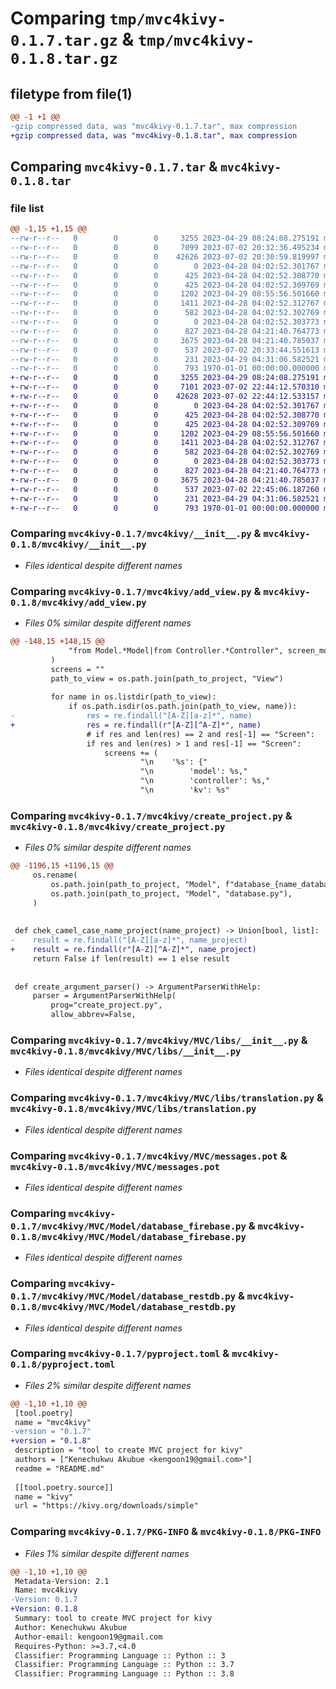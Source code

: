 # Comparing `tmp/mvc4kivy-0.1.7.tar.gz` & `tmp/mvc4kivy-0.1.8.tar.gz`

## filetype from file(1)

```diff
@@ -1 +1 @@
-gzip compressed data, was "mvc4kivy-0.1.7.tar", max compression
+gzip compressed data, was "mvc4kivy-0.1.8.tar", max compression
```

## Comparing `mvc4kivy-0.1.7.tar` & `mvc4kivy-0.1.8.tar`

### file list

```diff
@@ -1,15 +1,15 @@
--rw-r--r--   0        0        0     3255 2023-04-29 08:24:08.275191 mvc4kivy-0.1.7/mvc4kivy/__init__.py
--rw-r--r--   0        0        0     7099 2023-07-02 20:32:36.495234 mvc4kivy-0.1.7/mvc4kivy/add_view.py
--rw-r--r--   0        0        0    42626 2023-07-02 20:30:59.819997 mvc4kivy-0.1.7/mvc4kivy/create_project.py
--rw-r--r--   0        0        0        0 2023-04-28 04:02:52.301767 mvc4kivy-0.1.7/mvc4kivy/MVC/__init__.py
--rw-r--r--   0        0        0      425 2023-04-28 04:02:52.308770 mvc4kivy-0.1.7/mvc4kivy/MVC/data/locales/po/en.po
--rw-r--r--   0        0        0      425 2023-04-28 04:02:52.309769 mvc4kivy-0.1.7/mvc4kivy/MVC/data/locales/po/ru.po
--rw-r--r--   0        0        0     1202 2023-04-29 08:55:56.501660 mvc4kivy-0.1.7/mvc4kivy/MVC/libs/__init__.py
--rw-r--r--   0        0        0     1411 2023-04-28 04:02:52.312767 mvc4kivy-0.1.7/mvc4kivy/MVC/libs/translation.py
--rw-r--r--   0        0        0      582 2023-04-28 04:02:52.302769 mvc4kivy-0.1.7/mvc4kivy/MVC/messages.pot
--rw-r--r--   0        0        0        0 2023-04-28 04:02:52.303773 mvc4kivy-0.1.7/mvc4kivy/MVC/Model/__init__.py
--rw-r--r--   0        0        0      827 2023-04-28 04:21:40.764773 mvc4kivy-0.1.7/mvc4kivy/MVC/Model/database_firebase.py
--rw-r--r--   0        0        0     3675 2023-04-28 04:21:40.785037 mvc4kivy-0.1.7/mvc4kivy/MVC/Model/database_restdb.py
--rw-r--r--   0        0        0      537 2023-07-02 20:33:44.551613 mvc4kivy-0.1.7/pyproject.toml
--rw-r--r--   0        0        0      231 2023-04-29 04:31:06.582521 mvc4kivy-0.1.7/README.md
--rw-r--r--   0        0        0      793 1970-01-01 00:00:00.000000 mvc4kivy-0.1.7/PKG-INFO
+-rw-r--r--   0        0        0     3255 2023-04-29 08:24:08.275191 mvc4kivy-0.1.8/mvc4kivy/__init__.py
+-rw-r--r--   0        0        0     7101 2023-07-02 22:44:12.570310 mvc4kivy-0.1.8/mvc4kivy/add_view.py
+-rw-r--r--   0        0        0    42628 2023-07-02 22:44:12.533157 mvc4kivy-0.1.8/mvc4kivy/create_project.py
+-rw-r--r--   0        0        0        0 2023-04-28 04:02:52.301767 mvc4kivy-0.1.8/mvc4kivy/MVC/__init__.py
+-rw-r--r--   0        0        0      425 2023-04-28 04:02:52.308770 mvc4kivy-0.1.8/mvc4kivy/MVC/data/locales/po/en.po
+-rw-r--r--   0        0        0      425 2023-04-28 04:02:52.309769 mvc4kivy-0.1.8/mvc4kivy/MVC/data/locales/po/ru.po
+-rw-r--r--   0        0        0     1202 2023-04-29 08:55:56.501660 mvc4kivy-0.1.8/mvc4kivy/MVC/libs/__init__.py
+-rw-r--r--   0        0        0     1411 2023-04-28 04:02:52.312767 mvc4kivy-0.1.8/mvc4kivy/MVC/libs/translation.py
+-rw-r--r--   0        0        0      582 2023-04-28 04:02:52.302769 mvc4kivy-0.1.8/mvc4kivy/MVC/messages.pot
+-rw-r--r--   0        0        0        0 2023-04-28 04:02:52.303773 mvc4kivy-0.1.8/mvc4kivy/MVC/Model/__init__.py
+-rw-r--r--   0        0        0      827 2023-04-28 04:21:40.764773 mvc4kivy-0.1.8/mvc4kivy/MVC/Model/database_firebase.py
+-rw-r--r--   0        0        0     3675 2023-04-28 04:21:40.785037 mvc4kivy-0.1.8/mvc4kivy/MVC/Model/database_restdb.py
+-rw-r--r--   0        0        0      537 2023-07-02 22:45:06.187260 mvc4kivy-0.1.8/pyproject.toml
+-rw-r--r--   0        0        0      231 2023-04-29 04:31:06.582521 mvc4kivy-0.1.8/README.md
+-rw-r--r--   0        0        0      793 1970-01-01 00:00:00.000000 mvc4kivy-0.1.8/PKG-INFO
```

### Comparing `mvc4kivy-0.1.7/mvc4kivy/__init__.py` & `mvc4kivy-0.1.8/mvc4kivy/__init__.py`

 * *Files identical despite different names*

### Comparing `mvc4kivy-0.1.7/mvc4kivy/add_view.py` & `mvc4kivy-0.1.8/mvc4kivy/add_view.py`

 * *Files 0% similar despite different names*

```diff
@@ -148,15 +148,15 @@
             "from Model.*Model|from Controller.*Controller", screen_module
         )
         screens = ""
         path_to_view = os.path.join(path_to_project, "View")
 
         for name in os.listdir(path_to_view):
             if os.path.isdir(os.path.join(path_to_view, name)):
-                res = re.findall("[A-Z][a-z]*", name)
+                res = re.findall(r"[A-Z][^A-Z]*", name)
                 # if res and len(res) == 2 and res[-1] == "Screen":
                 if res and len(res) > 1 and res[-1] == "Screen":
                     screens += (
                             "\n    '%s': {"
                             "\n        'model': %s,"
                             "\n        'controller': %s,"
                             "\n        'kv': %s"
```

### Comparing `mvc4kivy-0.1.7/mvc4kivy/create_project.py` & `mvc4kivy-0.1.8/mvc4kivy/create_project.py`

 * *Files 0% similar despite different names*

```diff
@@ -1196,15 +1196,15 @@
     os.rename(
         os.path.join(path_to_project, "Model", f"database_{name_database}.py"),
         os.path.join(path_to_project, "Model", "database.py"),
     )
 
 
 def chek_camel_case_name_project(name_project) -> Union[bool, list]:
-    result = re.findall("[A-Z][a-z]*", name_project)
+    result = re.findall(r"[A-Z][^A-Z]*", name_project)
     return False if len(result) == 1 else result
 
 
 def create_argument_parser() -> ArgumentParserWithHelp:
     parser = ArgumentParserWithHelp(
         prog="create_project.py",
         allow_abbrev=False,
```

### Comparing `mvc4kivy-0.1.7/mvc4kivy/MVC/libs/__init__.py` & `mvc4kivy-0.1.8/mvc4kivy/MVC/libs/__init__.py`

 * *Files identical despite different names*

### Comparing `mvc4kivy-0.1.7/mvc4kivy/MVC/libs/translation.py` & `mvc4kivy-0.1.8/mvc4kivy/MVC/libs/translation.py`

 * *Files identical despite different names*

### Comparing `mvc4kivy-0.1.7/mvc4kivy/MVC/messages.pot` & `mvc4kivy-0.1.8/mvc4kivy/MVC/messages.pot`

 * *Files identical despite different names*

### Comparing `mvc4kivy-0.1.7/mvc4kivy/MVC/Model/database_firebase.py` & `mvc4kivy-0.1.8/mvc4kivy/MVC/Model/database_firebase.py`

 * *Files identical despite different names*

### Comparing `mvc4kivy-0.1.7/mvc4kivy/MVC/Model/database_restdb.py` & `mvc4kivy-0.1.8/mvc4kivy/MVC/Model/database_restdb.py`

 * *Files identical despite different names*

### Comparing `mvc4kivy-0.1.7/pyproject.toml` & `mvc4kivy-0.1.8/pyproject.toml`

 * *Files 2% similar despite different names*

```diff
@@ -1,10 +1,10 @@
 [tool.poetry]
 name = "mvc4kivy"
-version = "0.1.7"
+version = "0.1.8"
 description = "tool to create MVC project for kivy"
 authors = ["Kenechukwu Akubue <kengoon19@gmail.com>"]
 readme = "README.md"
 
 [[tool.poetry.source]]
 name = "kivy"
 url = "https://kivy.org/downloads/simple"
```

### Comparing `mvc4kivy-0.1.7/PKG-INFO` & `mvc4kivy-0.1.8/PKG-INFO`

 * *Files 1% similar despite different names*

```diff
@@ -1,10 +1,10 @@
 Metadata-Version: 2.1
 Name: mvc4kivy
-Version: 0.1.7
+Version: 0.1.8
 Summary: tool to create MVC project for kivy
 Author: Kenechukwu Akubue
 Author-email: kengoon19@gmail.com
 Requires-Python: >=3.7,<4.0
 Classifier: Programming Language :: Python :: 3
 Classifier: Programming Language :: Python :: 3.7
 Classifier: Programming Language :: Python :: 3.8
```


